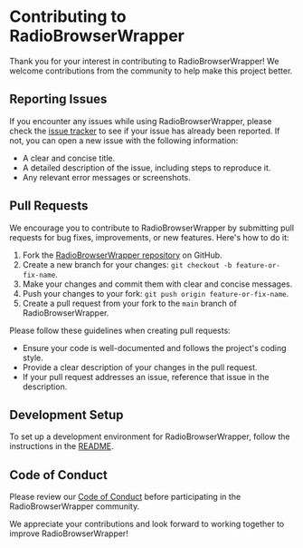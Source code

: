 # Contributing to RadioBrowserWrapper

Thank you for your interest in contributing to RadioBrowserWrapper! We welcome contributions from the community to help make this project better.

## Reporting Issues

If you encounter any issues while using RadioBrowserWrapper, please check the [issue tracker](https://github.com/aglasencnik/RadioBrowserWrapper/issues) to see if your issue has already been reported. If not, you can open a new issue with the following information:

- A clear and concise title.
- A detailed description of the issue, including steps to reproduce it.
- Any relevant error messages or screenshots.

## Pull Requests

We encourage you to contribute to RadioBrowserWrapper by submitting pull requests for bug fixes, improvements, or new features. Here's how to do it:

1. Fork the [RadioBrowserWrapper repository](https://github.com/aglasencnik/RadioBrowserWrapper) on GitHub.
2. Create a new branch for your changes: `git checkout -b feature-or-fix-name`.
3. Make your changes and commit them with clear and concise messages.
4. Push your changes to your fork: `git push origin feature-or-fix-name`.
5. Create a pull request from your fork to the `main` branch of RadioBrowserWrapper.

Please follow these guidelines when creating pull requests:

- Ensure your code is well-documented and follows the project's coding style.
- Provide a clear description of your changes in the pull request.
- If your pull request addresses an issue, reference that issue in the description.

## Development Setup

To set up a development environment for RadioBrowserWrapper, follow the instructions in the [README](https://github.com/aglasencnik/RadioBrowserWrapper/blob/main/README.md).

## Code of Conduct

Please review our [Code of Conduct](https://github.com/aglasencnik/RadioBrowserWrapper/blob/main/CODE_OF_CONDUCT.md) before participating in the RadioBrowserWrapper community.

We appreciate your contributions and look forward to working together to improve RadioBrowserWrapper!
